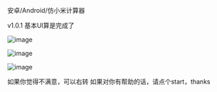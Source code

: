 安卓/Android/仿小米计算器

v1.0.1 基本UI算是完成了

![image](https://github.com/Yogurt007/MIUI_Calculator/assets/56493636/6113ef04-669a-4f7a-b1c9-328b29356729)

![image](https://github.com/Yogurt007/MIUI_Calculator/assets/56493636/542844a1-1fff-4f23-9361-ac18f6674d2e)

![image](https://github.com/Yogurt007/MIUI_Calculator/assets/56493636/1e65c1bc-03f3-4367-bbf6-3bd7bdcfbdf6)




如果你觉得不满意，可以右转
如果对你有帮助的话，请点个start，thanks

